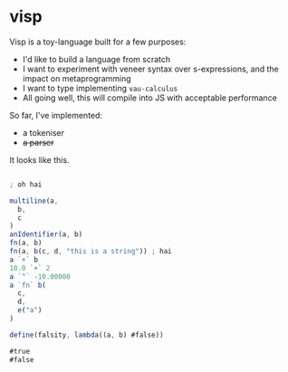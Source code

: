 # visp

Visp is a toy-language built for a few purposes:

- I'd like to build a language from scratch
- I want to experiment with veneer syntax over s-expressions, and the impact on metaprogramming
- I want to type implementing `vau-calculus`
- All going well, this will compile into JS with acceptable performance

So far, I've implemented:

- a tokeniser
- ~~a parser~~

It looks like this.

```js

; oh hai

multiline(a,
  b,
  c
)
anIdentifier(a, b)
fn(a, b)
fn(a, b(c, d, "this is a string")) ; hai
a `+` b
10.0 `+` 2
a `^` -10.00000
a `fn` b(
  c,
  d,
  e("a")
)

define(falsity, lambda((a, b) #false))

#true
#false
```